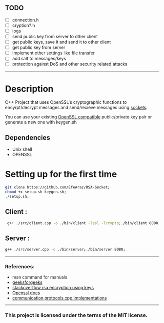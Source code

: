 ## TODO 
- [ ] connection.h  
- [ ] cryption?.h
- [ ] logs
- [ ] send public key from server to other client  
- [ ] get public keys, save it and send it to other client
- [ ] get public key from server
- [ ] implement other settings like file transfer  
- [ ] add salt to messages/keys  
- [ ] protection against DoS and other security related attacks  

---
# Description
C++ Project that uses OpenSSL's cryptographic functions to encyrpt/decrypt messages and send/recieve messages using [sockets](https://www.geeksforgeeks.org/socket-in-computer-network/).  

You can use your existing [OpenSSL compatible](https://wiki.openssl.org/index.php/EVP#:~:text=The%20following%20EVP_PKEY%20types%20are%20supported%3A) public/private key pair or generate a new one with keygen.sh  

## Dependencies 
- Unix shell  
- OPENSSL

# Setting up for the first time
```bash 
git clone https://github.com/EfeAraz/RSA-Socket;  
chmod +x setup.sh keygen.sh;  
./setup.sh;  
```

## Client :
```bash
 g++ ./src/client.cpp -o ./bin/client -lssl -lcrypto;./bin/client 8080; 
```  

## Server :
```bash
g++ ./src/server.cpp -o ./bin/server;./bin/server 8080;
```
---
### References:
- man command for manuals  
- [geeksforgeeks](https://www.geeksforgeeks.org/socket-programming-cc/)  
- [stackoverflow rsa encryption using keys](https://stackoverflow.com/questions/73631293/how-to-encrypt-a-string-using-openssl-c-library-and-a-public-key-file)    
- [Openssl docs](https://docs.openssl.org/master/man3/)  
- [communication protocols cpp implementations](https://commschamp.github.io/comms_protocols_cpp/)  


---
### **This project is licensed under the terms of the MIT license.**  
